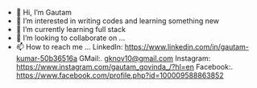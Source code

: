- 👋 Hi, I’m Gautam
- 👀 I’m interested in writing codes and learning something new
- 🌱 I’m currently learning full stack
- 💞️ I’m looking to collaborate on ...
- 📫 How to reach me ...
          LinkedIn:  https://www.linkedin.com/in/gautam-kumar-50b36516a
          GMail:.    gknov10@gmail.com
          Instagram: https://www.instagram.com/gautam_govinda_/?hl=en
          Facebook:. https://www.facebook.com/profile.php?id=100009588863852

<!---
gknov10/gknov10 is a ✨ special ✨ repository because its `README.md` (this file) appears on your GitHub profile.
You can click the Preview link to take a look at your changes.
--->
